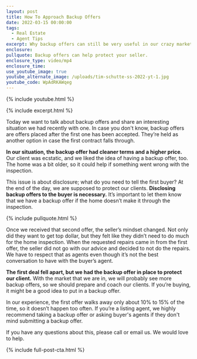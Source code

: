 ```yaml
---
layout: post
title: How To Approach Backup Offers
date: 2022-03-15 00:00:00
tags:
  - Real Estate
  - Agent Tips
excerpt: Why backup offers can still be very useful in our crazy market.
enclosure:
pullquote: Backup offers can help protect your seller.
enclosure_type: video/mp4
enclosure_time:
use_youtube_image: true
youtube_alternate_image: /uploads/tim-schutte-ss-2022-yt-1.jpg
youtube_code: WpAdRKAWqeg
---
```

{% include youtube.html %}

{% include excerpt.html %}

Today we want to talk about backup offers and share an interesting situation we had recently with one. In case you don't know, backup offers are offers placed after the first one has been accepted. They’re held as another option in case the first contract falls through.&nbsp;

**In our situation, the backup offer had cleaner terms and a higher price.** Our client was ecstatic, and we liked the idea of having a backup offer, too. The home was a bit older, so it could help if something went wrong with the inspection.

This issue is about disclosure; what do you need to tell the first buyer? At the end of the day, we are supposed to protect our clients. **Disclosing backup offers to the buyer is necessary.** It’s important to let them know that we have a backup offer if the home doesn’t make it through the inspection.

{% include pullquote.html %}

Once we received that second offer, the seller’s mindset changed. Not only did they want to get top dollar, but they felt like they didn’t need to do much for the home inspection. When the requested repairs came in from the first offer, the seller did not go with our advice and decided to not do the repairs. We have to respect that as agents even though it’s not the best conversation to have with the buyer’s agent.

**The first deal fell apart, but we had the backup offer in place to protect our client.** With the market that we are in, we will probably see more backup offers, so we should prepare and coach our clients. If you’re buying, it might be a good idea to put in a backup offer.&nbsp;

In our experience, the first offer walks away only about 10% to 15% of the time, so it doesn’t happen too often. If you’re a listing agent, we highly recommend taking a backup offer or asking buyer's agents if they don't mind submitting a backup offer.

If you have any questions about this, please call or email us. We would love to help.

{% include full-post-cta.html %}
